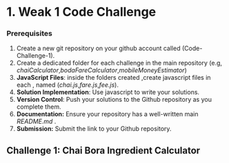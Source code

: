 # 1. Weak 1 Code Challenge
### Prerequisites
1. Create a new git repository on your github account called (Code-Challenge-1).
2. Create a dedicated folder for each challenge in the main repository 
(e.g, *chaiCalculator*,*bodaFareCalculator*,*mobileMoneyEstimator*)
3. **JavaScript Files**: inside the folders created ,create javascript files in each , named (*chai.js*,*fare.js*,*fee.js*).
4. **Solution Implementation**: Use javascript to write your solutions.
5. **Version Control**: Push your solutions to the Github repository as you complete them.
6. **Documentation:** Ensure your repository has a well-written main *README.md* .
7. **Submission:** Submit the link to your Github repository.



##  Challenge 1: Chai Bora Ingredient Calculator
 
